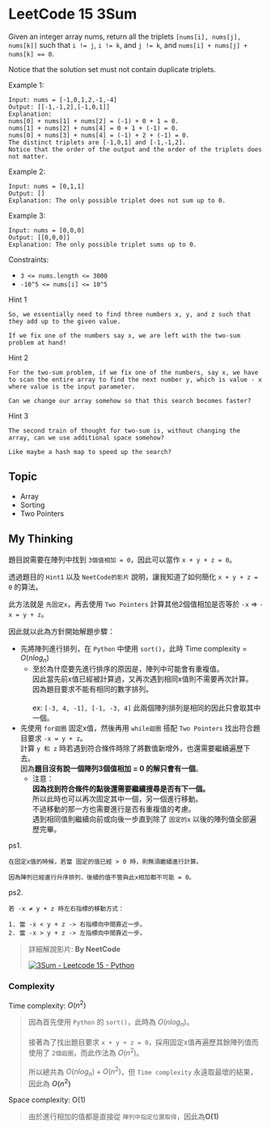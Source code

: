 # LeetCode 15 3Sum
Given an integer array nums, return all the triplets `[nums[i], nums[j], nums[k]]` such that `i != j`, `i != k`, and `j != k`, and `nums[i] + nums[j] + nums[k] == 0`.

Notice that the solution set must not contain duplicate triplets.

Example 1:
```
Input: nums = [-1,0,1,2,-1,-4]
Output: [[-1,-1,2],[-1,0,1]]
Explanation: 
nums[0] + nums[1] + nums[2] = (-1) + 0 + 1 = 0.
nums[1] + nums[2] + nums[4] = 0 + 1 + (-1) = 0.
nums[0] + nums[3] + nums[4] = (-1) + 2 + (-1) = 0.
The distinct triplets are [-1,0,1] and [-1,-1,2].
Notice that the order of the output and the order of the triplets does not matter.
```

Example 2:
```
Input: nums = [0,1,1]
Output: []
Explanation: The only possible triplet does not sum up to 0.
```

Example 3:
```
Input: nums = [0,0,0]
Output: [[0,0,0]]
Explanation: The only possible triplet sums up to 0.
```

Constraints:

- `3 <= nums.length <= 3000`
- `-10^5 <= nums[i] <= 10^5`

Hint 1
```
So, we essentially need to find three numbers x, y, and z such that they add up to the given value. 

If we fix one of the numbers say x, we are left with the two-sum problem at hand!
```

Hint 2
```
For the two-sum problem, if we fix one of the numbers, say x, we have to scan the entire array to find the next number y, which is value - x where value is the input parameter. 

Can we change our array somehow so that this search becomes faster?
```

Hint 3
```
The second train of thought for two-sum is, without changing the array, can we use additional space somehow? 

Like maybe a hash map to speed up the search?
```
## Topic
- Array
- Sorting
- Two Pointers

## My Thinking
題目說需要在陣列中找到 `3個值相加 = 0`，因此可以當作 `x + y + z = 0`。

透過題目的 `Hint1` 以及 `NeetCode的影片` 說明，讓我知道了如何簡化 `x + y + z = 0` 的算法。

此方法就是 `先固定x`，再去使用 `Two Pointers` 計算其他2個值相加是否等於 `-x` => `-x = y + z`。

因此就以此為方針開始解題步驟：
- 先將陣列進行排列，在 `Python` 中使用 `sort()`，此時 Time complexity = $O(nlog_n)$
  - 至於為什麼要先進行排序的原因是，陣列中可能會有重複值。<br>因此當先前x值已經被計算過，又再次遇到相同x值則不需要再次計算。<br>因為題目要求不能有相同的數字排列。<br><br>ex: `[-3, 4, -1], [-1, -3, 4]` 此兩個陣列排列是相同的因此只會取其中一個。
- 先使用 `for迴圈` 固定x值，然後再用 `while迴圈` 搭配 `Two Pointers` 找出符合題目要求 `-x = y + z`。<br>計算 `y 和 z` 時若遇到符合條件時除了將數值新增外，也還需要繼續遍歷下去。<br>因為**題目沒有說一個陣列3個值相加 = 0 的解只會有一個**。
  - 注意：<br>**因為找到符合條件的點後還需要繼續搜尋是否有下一個。**<br>所以此時也可以再次固定其中一個，另一個進行移動。<br>不過移動的那一方也需要進行是否有重複值的考慮。<br>遇到相同值則繼續向前或向後一步直到除了 `固定的x` 以後的陣列值全部遍歷完畢。

ps1. 
```
在固定x值的時候，若當 固定的值已經 > 0 時，則無須繼續進行計算。

因為陣列已經進行升序排列，後續的值不管與此x相加都不可能 = 0。
```

ps2. 
```
若 -x ≠ y + z 時左右指標的移動方式：

1. 當 -x < y + z -> 右指標向中間靠近一步。
2. 當 -x > y + z -> 左指標向中間靠近一步。
```

> 詳細解說影片: **By NeetCode**
> 
> [![3Sum - Leetcode 15 - Python](https://img.youtube.com/vi/jzZsG8n2R9A/hqdefault.jpg)](https://www.youtube.com/watch?v=jzZsG8n2R9A)


### Complexity
Time complexity: $O(n^2)$
> 因為首先使用 `Python` 的 `sort()`，此時為 $O(nlog_n)$。<br><br>接著為了找出題目要求 `x + y + z = 0`，採用固定x值再遍歷其餘陣列值而使用了 `2個迴圈`，而此作法為 $O(n^2)$。<br><br>所以總共為 $O(nlog_n) + O(n^2)$，但 `Time complexity` 永遠取最壞的結果，因此為 **$O(n^2)$**

Space complexity: O(1)
> 由於進行相加的值都是直接從 `陣列中指定位置取得`，因此為**O(1)**